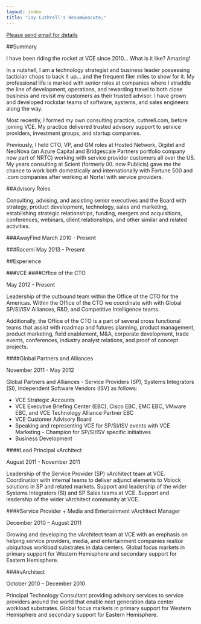 ```yaml
---
layout: index
title: "Jay Cuthrell's Resum&eacute;"
---
```


<a href="mailto:jay@cuthrell.com?SUBJECT=cv">Please send email for details</a>

##Summary

I have been riding the rocket at VCE since 2010... What is it like? Amazing!

In a nutshell, I am a technology strategist and business leader possessing tactician chops to back it up... and the frequent flier miles to show for it. My professional life is marked with senior roles at companies where I straddle the line of development, operations, and rewarding travel to both close business and revisit my customers as their trusted advisor. I have grown and developed rockstar teams of software, systems, and sales engineers along the way.

Most recently, I formed my own consulting practice, cuthrell.com, before joining VCE. My practice delivered trusted advisory support to service providers, investment groups, and startup companies.

Previously, I held CTO, VP, and GM roles at Hosted Network, Digitel and NeoNova (an Azure Capital and Bridgescale Partners portfolio company now part of NRTC) working with service provider customers all over the US. My years consulting at Scient (formerly iXL now Publicis) gave me the chance to work both domestically and internationally with Fortune 500 and .com companies after working at Nortel with service providers.

##Advisory Roles

Consulting, advising, and assisting senior executives and the Board with strategy, product development, technology, sales and marketing, establishing strategic relationships, funding, mergers and acquisitions, conferences, webinars, client relationships, and other similar and related activities.

###AwayFind
March 2010 - Present

###Racemi
May 2013 - Present

##Experience

###VCE
####Office of the CTO

May 2012 - Present

Leadership of the outbound team within the Office of the CTO for the Americas. Within the Office of the CTO we coordinate with with Global SP/SI/ISV Alliances, R&D, and Competitive Intelligence teams.

Additionally, the Office of the CTO is a part of several cross functional teams that assist with roadmap and futures planning, product management, product marketing, field enablement, M&A, corporate development, trade events, conferences, industry analyst relations, and proof of concept projects.

####Global Partners and Alliances

November 2011 - May 2012

Global Partners and Alliances - Service Providers (SP), Systems Integrators (SI), Independent Software Vendors (ISV) as follows:

- VCE Strategic Accounts
- VCE Executive Briefing Center (EBC), Cisco EBC, EMC EBC, VMware EBC, and VCE Technology Alliance Partner EBC
- VCE Customer Advisory Board
- Speaking and representing VCE for SP/SI/ISV events with VCE Marketing - Champion for SP/SI/ISV specific initiatives
- Business Development

####Lead Principal vArchitect

August 2011 - November 2011

Leadership of the Service Provider (SP) vArchitect team at VCE. Coordination with internal teams to deliver adjunct elements to Vblock solutions in SP and related markets. Support and leadership of the wider Systems Integrators (SI) and SP Sales teams at VCE. Support and leadership of the wider vArchitect community at VCE.

####Service Provider + Media and Entertainment vArchitect Manager

December 2010 – August 2011

Growing and developing the vArchitect team at VCE with an emphasis on helping service providers, media, and entertainment companies realize ubiquitous workload substrates in data centers. Global focus markets in primary support for Western Hemisphere and secondary support for Eastern Hemisphere.

####vArchitect

October 2010 – December 2010 

Principal Technology Consultant providing advisory services to service providers around the world that enable next generation data center workload substrates. Global focus markets in primary support for Western Hemisphere and secondary support for Eastern Hemisphere.


